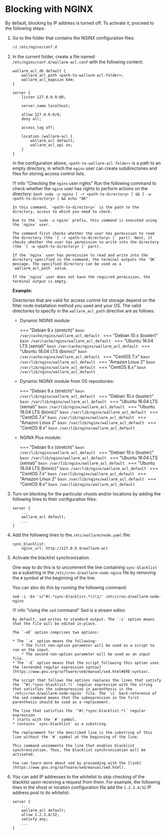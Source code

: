 # Blocking with NGINX

By default, blocking by IP address is turned off. To activate it, proceed to the following steps:

1.  Go to the folder that contains the NGINX configuration files:

    ```bash
    cd /etc/nginx/conf.d
    ```

2.  In the current folder, create a file named `/etc/nginx/conf.d/wallarm‑acl.conf` with the following content:

    ```
    wallarm_acl_db default {
        wallarm_acl_path <path-to-wallarm-acl-folder>;
        wallarm_acl_mapsize 64m;
    }
    
    server {
        listen 127.0.0.9:80;
    
        server_name localhost;
    
        allow 127.0.0.0/8;
        deny all;
    
        access_log off;
    
        location /wallarm-acl {
            wallarm_acl default;
            wallarm_acl_api on;
        }
    }
    ```
    
    In the configuration above, `<path‑to‑wallarm‑acl‑folder>` is a path to an empty directory, in which the `nginx` user can create subdirectories and files for storing access control lists.
    
    !!! info "Checking the `nginx` user rights"
        Run the following command to check whether the `nginx` user has rights to perform actions on the directory:
        ```bash
        sudo -u nginx [ -r <path-to-directory> ] && [ -w <path-to-directory> ] && echo "ОК"
        ```

        In this command, `<path‑to‑directory>` is the path to the directory, access to which you need to check.
         
        Due to the `sudo -u nginx` prefix, this command is executed using the `nginx` user.
        
        The command first checks whether the user has permission to read the directory (the `[ ‑r <path‑to‑directory> ]` part). Next, it checks whether the user has permission to write into the directory (the `[ ‑w <path‑to‑directory> ]` part).   
        
        If the `nginx` user has permission to read and write into the directory specified in the command, the terminal outputs the `OK` message. The specified directory can be used as a `wallarm_acl_path` value.
        
        If the `nginx` user does not have the required permission, the terminal output is empty.
    
    **Example:**
    
    Directories that are valid for access control list storage depend on the filter node installation method you used and your OS. The valid directories to specify in the `wallarm_acl_path` directive are as follows:

    *   Dynamic NGINX module:
    
        === "Debian 9.x (stretch)"
            ```basn
            /var/cache/nginx/wallarm_acl_default
            ```
        === "Debian 10.x (buster)"
            ```basn
            /var/cache/nginx/wallarm_acl_default
            ```
        === "Ubuntu 16.04 LTS (xenial)"
            ```basn
            /var/cache/nginx/wallarm_acl_default
            ```
        === "Ubuntu 18.04 LTS (bionic)"
            ```basn
            /var/cache/nginx/wallarm_acl_default
            ```
        === "CentOS 7.x"
            ```basn
            /var/lib/nginx/wallarm_acl_default
            ```
        === "Amazon Linux 2"
            ```basn
            /var/lib/nginx/wallarm_acl_default
            ```
        === "CentOS 8.x"
            ```basn
            /var/lib/nginx/wallarm_acl_default
            ```

    *   Dynamic NGINX module from OS repositories:
    
        === "Debian 9.x (stretch)"
            ```basn
            /var/lib/nginx/wallarm_acl_default
            ```
        === "Debian 10.x (buster)"
            ```basn
            /var/lib/nginx/wallarm_acl_default
            ```
        === "Ubuntu 16.04 LTS (xenial)"
            ```basn
            /var/lib/nginx/wallarm_acl_default
            ```
        === "Ubuntu 18.04 LTS (bionic)"
            ```basn
            /var/lib/nginx/wallarm_acl_default
            ```
        === "CentOS 7.x"
            ```basn
            /var/lib/nginx/wallarm_acl_default
            ```
        === "Amazon Linux 2"
            ```basn
            /var/lib/nginx/wallarm_acl_default
            ```
        === "CentOS 8.x"
            ```basn
            /var/lib/nginx/wallarm_acl_default
            ```

    *   NGINX Plus module:
    
        === "Debian 9.x (stretch)"
            ```basn
            /var/lib/nginx/wallarm_acl_default
            ```
        === "Debian 10.x (buster)"
            ```basn
            /var/lib/nginx/wallarm_acl_default
            ```
        === "Ubuntu 16.04 LTS (xenial)"
            ```basn
            /var/lib/nginx/wallarm_acl_default
            ```
        === "Ubuntu 18.04 LTS (bionic)"
            ```basn
            /var/lib/nginx/wallarm_acl_default
            ```
        === "CentOS 7.x"
            ```basn
            /var/lib/nginx/wallarm_acl_default
            ```
        === "Amazon Linux 2"
            ```basn
            /var/lib/nginx/wallarm_acl_default
            ```
        === "CentOS 8.x"
            ```basn
            /var/lib/nginx/wallarm_acl_default
            ```

3.  Turn on blocking for the particular vhosts and/or locations by adding the following lines to their configuration files:

    ```
    server {
        ...
        wallarm_acl default;
        ...
    }
    ```

4.  Add the following lines to the `/etc/wallarm/node.yaml` file:

    ```
    sync_blacklist:
        nginx_url: http://127.0.0.9/wallarm-acl
    ```

5.  Activate the blacklist synchronization. 

    One way to do this is to uncomment the line containing `sync‑blacklist` as a substring in the `/etc/cron.d/wallarm‑node‑nginx` file by removing the `#` symbol at the beginning of the line. 
    
    You can also do this by running the following command:
    
    ```
    sed -i -Ee 's/^#(.*sync-blacklist.*)/\1/' /etc/cron.d/wallarm-node-nginx
    ```
    
    !!! info "Using the `sed` command"
        Sed is a stream editor.
        
        By default, sed writes to standard output. The `-i` option means that the file will be edited in-place.
        
        The `-eE` option comprises two options:

        * The `-e` option means the following:
            * The first non‑option parameter will be used as a script to run on the input.
            * The second non‑option parameter will be used as an input file. 
        * The `-E` option means that the script following this option uses the [extended regular expression syntax](https://www.gnu.org/software/sed/manual/sed.html#ERE-syntax).
        
        The script that follows the options replaces the lines that satisfy the `^#(.*sync‑blacklist.*)` regular expression with the string that satisfies the subexpression in parenthesis in the `/etc/cron.d/wallarm‑node‑nginx` file. The `\1` back‑reference of the sed command means that the subexpression in the first parenthesis should be used as a replacement.
        
        The line that satisfies the `^#(.*sync‑blacklist.*)` regular expression
        * starts with the `#` symbol.
        * contains `sync‑blacklist` as a substring.
        
        The replacement for the described line is the substring of this line without the `#` symbol at the beginning of the line. 
        
        This command uncomments the line that enables blacklist synchronization. Thus, the blacklist synchronization will be activated.
        
        You can learn more about sed by proceeding with the [link](https://www.gnu.org/software/sed/manual/sed.html).
    
6.  You can add IP addresses to the whitelist to skip checking of the blacklist upon receiving a request from them. For example, the following lines in the vhost or location configuration file add the `1.2.3.4/32` IP address pool to its whitelist:

    ```
    server {
        ...
        wallarm_acl default;
        allow 1.2.3.4/32;
        satisfy any;
        ...
    }
    ```
